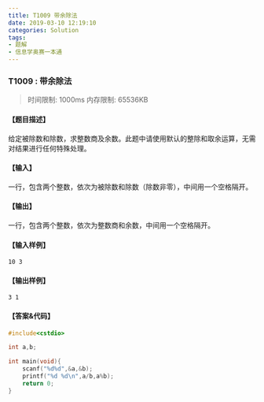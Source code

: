 ```yaml
---
title: T1009 带余除法
date: 2019-03-10 12:19:10
categories: Solution
tags:
- 题解
- 信息学奥赛一本通
---
```


### T1009 : 带余除法

> 时间限制: $1000 \text{ms}$ 内存限制: $65536 \text{KB}$

<!-- more -->

#### 【题目描述】

给定被除数和除数，求整数商及余数。此题中请使用默认的整除和取余运算，无需对结果进行任何特殊处理。

#### 【输入】

一行，包含两个整数，依次为被除数和除数（除数非零），中间用一个空格隔开。

#### 【输出】

一行，包含两个整数，依次为整数商和余数，中间用一个空格隔开。

#### 【输入样例】

```
10 3
```

#### 【输出样例】

```
3 1
```

#### 【答案&代码】

```cpp
#include<cstdio>

int a,b;

int main(void){
    scanf("%d%d",&a,&b);
    printf("%d %d\n",a/b,a%b);
    return 0;
}
```
